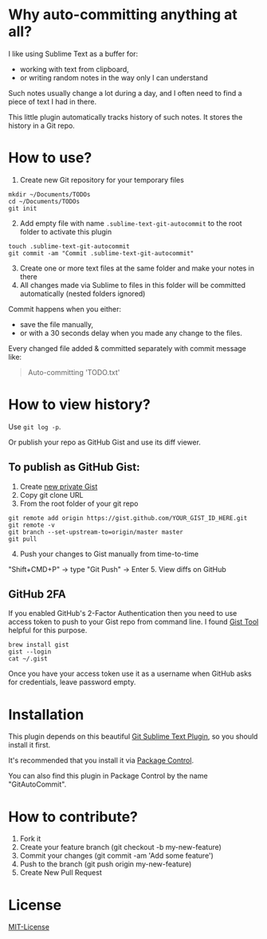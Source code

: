 Why auto-committing anything at all?
====================================

I like using Sublime Text as a buffer for:

 * working with text from clipboard,
 * or writing random notes in the way only I can understand

Such notes usually change a lot during a day, and I often need to find a piece of text I had in there.

This little plugin automatically tracks history of such notes. It stores the history in a Git repo.


How to use?
===========

 1. Create new Git repository for your temporary files

  ```
mkdir ~/Documents/TODOs
cd ~/Documents/TODOs
git init
```
 2. Add empty file with name `.sublime-text-git-autocommit` to the root folder to activate this plugin

  ```
touch .sublime-text-git-autocommit
git commit -am "Commit .sublime-text-git-autocommit"
```
 3. Create one or more text files at the same folder and make your notes in there
 4. All changes made via Sublime to files in this folder will be committed automatically (nested folders ignored)

Commit happens when you either:
 * save the file manually,
 * or with a 30 seconds delay when you made any change to the files.

Every changed file added & committed separately with commit message like:
> Auto-committing 'TODO.txt'

How to view history?
====================

Use `git log -p`.

Or publish your repo as GitHub Gist and use its diff viewer.

## To publish as GitHub Gist:
 1. Create [new private Gist](https://gist.github.com)
 2. Copy git clone URL
 3. From the root folder of your git repo

  ```
git remote add origin https://gist.github.com/YOUR_GIST_ID_HERE.git
git remote -v
git branch --set-upstream-to=origin/master master
git pull
```
 4. Push your changes to Gist manually from time-to-time
  
  "Shift+CMD+P" -> type "Git Push" -> Enter
 5. View diffs on GitHub

## GitHub 2FA
If you enabled GitHub's 2-Factor Authentication then you need to use access token to push to your Gist repo from command line.
I found [Gist Tool](https://github.com/defunkt/gist) helpful for this purpose.
```
brew install gist
gist --login
cat ~/.gist
```
Once you have your access token use it as a username when GitHub asks for credentials, leave password empty.


Installation
============

This plugin depends on this beautiful [Git Sublime Text Plugin](https://github.com/kemayo/sublime-text-git), so you should install it first.

It's recommended that you install it via [Package Control](https://github.com/kemayo/sublime-text-git#package-control).

You can also find this plugin in Package Control by the name "GitAutoCommit".


How to contribute?
==================
1. Fork it
2. Create your feature branch (git checkout -b my-new-feature)
3. Commit your changes (git commit -am 'Add some feature')
4. Push to the branch (git push origin my-new-feature)
5. Create New Pull Request

License
=======
[MIT-License](https://raw.githubusercontent.com/anjlab/sublime-text-git-autocommit/master/LICENSE)
